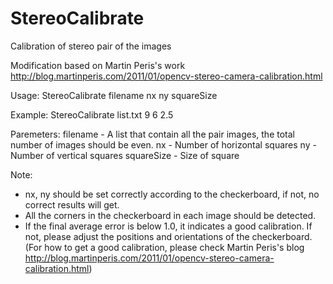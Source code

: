 # StereoCalibrate
Calibration of stereo pair of the images

Modification based on Martin Peris's work
http://blog.martinperis.com/2011/01/opencv-stereo-camera-calibration.html

Usage: 
StereoCalibrate filename nx ny squareSize

Example:
StereoCalibrate list.txt 9 6 2.5

Paremeters:
filename   - A list that contain all the pair images, the total number of images should be even.
nx         - Number of horizontal squares
ny         - Number of vertical squares
squareSize - Size of square

Note:
- nx, ny should be set correctly according to the checkerboard, if not, no correct results will get.
- All the corners in the checkerboard in each image should be detected.
- If the final average error is below 1.0, it indicates a good calibration. If not, please adjust the positions and orientations of the checkerboard. (For how to get a good calibration, please check Martin Peris's blog http://blog.martinperis.com/2011/01/opencv-stereo-camera-calibration.html)
